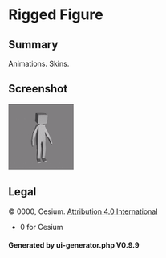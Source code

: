 # Rigged Figure

## Summary

Animations. Skins.

## Screenshot

![screenshot](screenshot/screenshot.gif)

## Legal

&copy; 0000, Cesium. [Attribution 4.0 International]()

 - 0 for Cesium

#### Generated by ui-generator.php V0.9.9